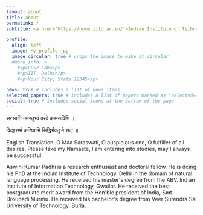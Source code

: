 ```yaml
---
layout: about
title: about
permalink: /
subtitle: <a href='https://home.iitd.ac.in/'>Indian Institute of Technology</a>. New Delhi, India.

profile:
  align: left
  image: My_profile.jpg
  image_circular: true # crops the image to make it circular
  #more_info: >
    #<p>LCS2 Lab</p>
    #<p>IIT, Delhi</p>
    #<p>Your City, State 12345</p>

news: true # includes a list of news items
selected_papers: true # includes a list of papers marked as "selected={true}"
social: true # includes social icons at the bottom of the page
---
```

<p>सरस्वति नमस्तुभ्यं वरदे कामरूपिणि । </p>

<p>विद्यारम्भं करिष्यामि सिद्धिर्भवतु मे सदा ॥ </p>

<p>English Translation: O Maa Saraswati, O auspicious one, O fulfiller of all desires, Please take my Namaste, I am entering into studies, may I always be successful. </p>

Aswini Kumar Padhi is a research enthusiast and doctoral fellow. He is doing his PhD at the Indian Institute of Technology, Delhi in the domain of natural language processing. He received his master's degree from the ABV. Indian Institute of Information Technology, Gwalior. He received the best postgraduate merit award from the Hon'ble president of India, Smt. Droupadi Murmu. He received his bachelor's degree from Veer Surendra Sai University of Technology, Burla.
